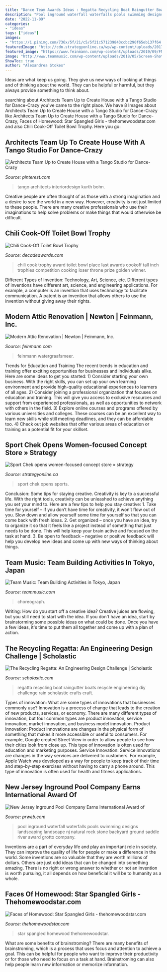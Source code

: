 ```yaml
---
title: "Dance Team Awards Ideas : Regatta Recycling Boat Raingutter Boats Recycle Engineering Diy Challenge Rain Scholastic Crafts Craft"
description: "Pool inground waterfall waterfalls pools swimming designs landscaping landscape nj natural rock stone backyard ground saddle river award grotto company"
date: "2022-11-09"
categories:
- "ideas"
tags: ["ideas"]
images:
- "https://i.pinimg.com/736x/5f/21/c5/5f21c571239843ccbc290f65eb137f64.jpg"
featuredImage: "http://cdn.strategyonline.ca/wp/wp-content/uploads/2017/03/20170302_C8821_PHOTO_EN_897089.jpg?1eb2b7"
featured_image: "https://www.feinmann.com/wp-content/uploads/2019/09/FM-ModernAtticRenovation-Attic-Newton-3.jpg"
image: "http://www.teammusic.com/wp-content/uploads/2018/05/Screen-Shot-2018-05-09-at-2.17.11-PM.png"
ShowToc: true
author: "Alexandrea Stokes"
---
```



Ideas are what keep us going. They give us new ways of looking at things and of thinking about the world. They can be helpful or harmful, but they always provide something to think about.

	

		
searching about Architects Team Up to Create House with a Tango Studio for Dance-Crazy you've came to the right place. We have 8 Images about Architects Team Up to Create House with a Tango Studio for Dance-Crazy like Architects Team Up to Create House with a Tango Studio for Dance-Crazy, Faces of Homewood: Star Spangled Girls - thehomewoodstar.com and also Chili Cook-Off Toilet Bowl Trophy. Here you go:
		
    
## Architects Team Up To Create House With A Tango Studio For Dance-Crazy

<img loading=lazy src="https://i.pinimg.com/736x/5f/21/c5/5f21c571239843ccbc290f65eb137f64.jpg" onerror="this.onerror=null;this.src='https://tse2.mm.bing.net/th?id=OIP.Ia_x2eDpCNW0kjJJmKYEzwHaE8&amp;pid=15.1';" alt="Architects Team Up to Create House with a Tango Studio for Dance-Crazy">

_Source: pinterest.com_

>tango architects interiordesign kurth bohn. 

	

Creative people are often thought of as those with a strong imagination and a desire to see the world in a new way. However, creativity is not just limited to these people. There are many creative professionals who use their imaginations to help solve problems or make things that would otherwise be difficult.

    
## Chili Cook-Off Toilet Bowl Trophy

<img loading=lazy src="https://cdn3.bigcommerce.com/s-aub1q7pn32/products/13896/images/26985/RFG841-Chili__23164.1484259824.500.750.jpg?c=2" onerror="this.onerror=null;this.src='https://tse2.mm.bing.net/th?id=OIP.QuJbCPW1LNW3JUQTqp7FfwAAAA&amp;pid=15.1';" alt="Chili Cook-Off Toilet Bowl Trophy">

_Source: decadeawards.com_

>chili cook trophy award toilet bowl place last awards cookoff tall inch trophies competition cooking loser throne prize golden winner. 

	

Different Types of Invention: Technology, Art, Science, etc.
Different types of inventions have different art, science, and engineering applications. For example, a computer is an invention that uses technology to facilitate communication. A patent is an invention that allows others to use the invention without giving away their rights.

    
## Modern Attic Renovation | Newton | Feinmann, Inc.

<img loading=lazy src="https://www.feinmann.com/wp-content/uploads/2019/09/FM-ModernAtticRenovation-Attic-Newton-3.jpg" onerror="this.onerror=null;this.src='https://tse1.mm.bing.net/th?id=OIP.BkosDgeZx2TCQaJVhL9B1gHaF7&amp;pid=15.1';" alt="Modern Attic Renovation | Newton | Feinmann, Inc.">

_Source: feinmann.com_

>feinmann watergraafsmeer. 

	

Trends for Education and Training
The recent trends in education and training offer exciting opportunities for businesses and individuals alike. Here are some ideas to get you started: 1) Consider starting your own business. With the right skills, you can set up your own learning environment and provide high-quality educational experiences to learners of all ages. 2) Consider joining a professional organization that focuses on education and training. This will give you access to exclusive resources and support from experienced professionals, as well as opportunities to network with others in the field. 3) Explore online courses and programs offered by various universities and colleges. These courses can be an excellent way to learn new skills while still meeting deadlines, and they can be affordable too. 4) Check out job websites that offer various areas of education or training as a potential fit for your skillset.

    
## Sport Chek Opens Women-focused Concept Store » Strategy

<img loading=lazy src="http://cdn.strategyonline.ca/wp/wp-content/uploads/2017/03/20170302_C8821_PHOTO_EN_897089.jpg?1eb2b7" onerror="this.onerror=null;this.src='https://tse2.mm.bing.net/th?id=OIP.O5S8dWrKg8A-z-6G25CXTgHaE8&amp;pid=15.1';" alt="Sport Chek opens women-focused concept store » strategy">

_Source: strategyonline.ca_

>sport chek opens sports. 

	

Conclusion: Some tips for staying creative.
Creativity is key to a successful life. With the right tools, creativity can be unleashed to achieve anything you set your mind to. Here are a few tips to help you stay creative: 1. Take time for yourself – if you don’t have time for creativity, it won’t flow out of you. Slow down and allow yourself some time for yourself so that you can come back with fresh ideas. 2. Get organized – once you have an idea, try to organize it so that it feels like a project instead of something that just needs to be done. This will help keep your brain active and focused on the task at hand. 3. Be open to feedback – negative or positive feedback will help you develop new ideas and come up with new ways of thinking about things.
    
## Team Music: Team Building Activities In Tokyo, Japan

<img loading=lazy src="http://www.teammusic.com/wp-content/uploads/2018/05/Screen-Shot-2018-05-09-at-2.17.11-PM.png" onerror="this.onerror=null;this.src='https://tse4.mm.bing.net/th?id=OIP.WTgYu642KYTTTIqQ9INi_wHaEA&amp;pid=15.1';" alt="Team Music: Team Building Activities in Tokyo, Japan">

_Source: teammusic.com_

>choreograph. 

	

Writing: How do you start off a creative idea?
Creative juices are flowing, but you still need to start with the idea.  If you don't have an idea, start by brainstorming some possible ideas on what could be done. Once you have a few ideas, it's time to put them all together and come up with a plan of action.

    
## The Recycling Regatta: An Engineering Design Challenge | Scholastic

<img loading=lazy src="https://www.scholastic.com/content/dam/teachers/blogs/meghan-everette/migrated-files/regattaboats.jpg" onerror="this.onerror=null;this.src='https://tse3.mm.bing.net/th?id=OIP.2q8rp-AJjaf9q_28A-UC5gHaLH&amp;pid=15.1';" alt="The Recycling Regatta: An Engineering Design Challenge | Scholastic">

_Source: scholastic.com_

>regatta recycling boat raingutter boats recycle engineering diy challenge rain scholastic crafts craft. 

	

Types of innovation: What are some types of innovations that businesses commonly use?
Innovation is a process of change that leads to the creation of new products, services, or economy. There are many different types of innovation, but four common types are product innovation, service innovation, market innovation, and business model innovation. 
Product Innovation: Product innovations are changes in the physical form of something that makes it more accessible or useful to consumers. For example, Google created Street View in order to allow people to see how their cities look from close up. This type of innovation is often used for education and marketing purposes. Service Innovation: Service innovations are changes in the way services are delivered to customers. For example, Apple Watch was developed as a way for people to keep track of their time and step-by-step exercises without having to carry a phone around. This type of innovation is often used for health and fitness applications.

    
## New Jersey Inground Pool Company Earns International Award Of

<img loading=lazy src="http://ww1.prweb.com/prfiles/2011/11/08/8947599/Inground-Pool.jpg" onerror="this.onerror=null;this.src='https://tse2.mm.bing.net/th?id=OIP.cKg27g_DVjes2IiN3e0z2AHaEt&amp;pid=15.1';" alt="New Jersey Inground Pool Company Earns International Award of">

_Source: prweb.com_

>pool inground waterfall waterfalls pools swimming designs landscaping landscape nj natural rock stone backyard ground saddle river award grotto company. 

	

Inventions are a part of everyday life and play an important role in society. They can improve the quality of life for people or make a difference in the world. Some inventions are so valuable that they are worth millions of dollars. Others are just odd ideas that can be changed into something amazing. There is no right or wrong answer to whether or not an invention is worth pursuing, it all depends on how beneficial it will be to humanity as a whole.

    
## Faces Of Homewood: Star Spangled Girls - Thehomewoodstar.com

<img loading=lazy src="https://thehomewoodstar.com/downloads/737/download/star-spangled-girls-1.jpg?cb=b17180f30543c02850da4cefd154cdea&amp;w=1200" onerror="this.onerror=null;this.src='https://tse1.mm.bing.net/th?id=OIP.dtfEb8kc_qw_94q6uTi8-wHaLJ&amp;pid=15.1';" alt="Faces of Homewood: Star Spangled Girls - thehomewoodstar.com">

_Source: thehomewoodstar.com_

>star spangled homewood thehomewoodstar. 

	

What are some benefits of brainstroming?
There are many benefits of brainstroming, which is a process that uses focus and attention to achieve a goal. This can be helpful for people who want to improve their productivity or for those who need to focus on a task at hand. Brainstroming can also help people learn new information or memorize information.

